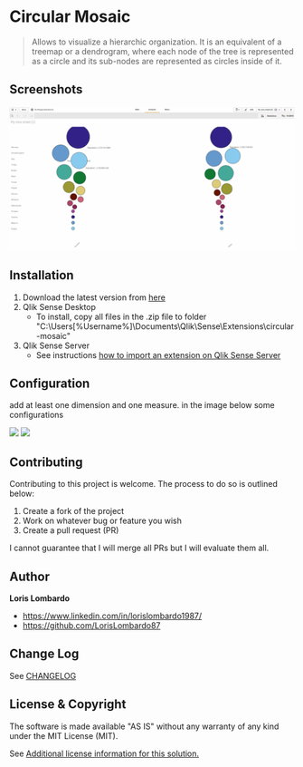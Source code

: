 # Circular Mosaic
> Allows to visualize a hierarchic organization. It is an equivalent of a treemap or a dendrogram, where each node of the tree is represented as a circle and its sub-nodes are represented as circles inside of it.

## Screenshots
<img src = "https://github.com/LorisLombardo87/circular-mosaic/raw/master/gif/demo2.gif" />

## Installation

1. Download the latest version from [here](https://github.com/LorisLombardo87/circular-mosaic/blob/master/build/circularmosaic_latest.zip) 
2. Qlik Sense Desktop
	* To install, copy all files in the .zip file to folder "C:\Users\[%Username%]\Documents\Qlik\Sense\Extensions\circular-mosaic"
3. Qlik Sense Server
	* See instructions [how to import an extension on Qlik Sense Server](http://help.qlik.com/sense/en-us/developer/#../Subsystems/Workbench/Content/BuildingExtensions/HowTos/deploy-extensions.htm)

## Configuration

add at least one dimension and one measure.
in the image below some configurations

<img src = "https://github.com/LorisLombardo87/circular-mosaic/raw/master/gif/demo3.gif" />


<img src = "https://github.com/LorisLombardo87/circular-mosaic/raw/master/gif/demo4.gif" />

## Contributing
Contributing to this project is welcome. The process to do so is outlined below:

1. Create a fork of the project
2. Work on whatever bug or feature you wish
3. Create a pull request (PR)

I cannot guarantee that I will merge all PRs but I will evaluate them all.

## Author

**Loris Lombardo**
* https://www.linkedin.com/in/lorislombardo1987/
* https://github.com/LorisLombardo87


## Change Log

See [CHANGELOG](CHANGELOG.yml)

## License & Copyright
The software is made available "AS IS" without any warranty of any kind under the MIT License (MIT).

See [Additional license information for this solution.](LICENSE.md)




